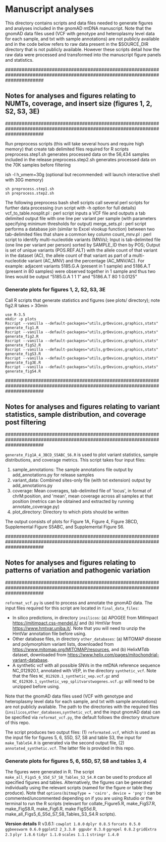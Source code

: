 # Manuscript analyses
This directory contains scripts and data files needed to generate figures and analyses included in the gnomAD mtDNA manuscript. Note that the gnomAD data files used (VCF with genotype and heteroplasmy level data for each sample, and txt with sample annotations) are not publicly available and in the code below refers to raw data present in the $SOURCE_DIR directory that is not publicly available. However these scripts detail how the raw data were processed and transformed into the manuscript figure panels and statistics. 

##############################################################################################################################
## Notes for analyses and figures relating to NUMTs, coverage, and insert size (figures 1, 2, S2, S3, 3E)
##############################################################################################################################

Run preprocess scripts (this will take several hours and require high memory) that create tab delimited files required for R scripts
preprocess.step1.sh generates processed data on the 56,434 samples included in the release 
preprocess.step2.sh generates processed data on the 70K samples before filtering

ish -l h_vmem=30g (optional but recommended: will launch interactive shell with 30G memory)
```
sh preprocess.step1.sh
sh preprocess.step2.sh
```

The following preprocess bash shell scripts call several perl scripts for further data processing (run script with -h option for full details)
 vcf_to_table.nosplit.pl : perl script inputs a VCF file and outputs a tab delimited output file with one line per variant per sample (with parameters specifying minimum thresholds for output)
 merge_sets.pl : perl script performs a database join (similar to Excel vlookup function) between two tab-delimited files that share a common key column
 count_mnv.pl : perl script to identify multi-nucleotide variants (MNVs); Input is tab-delimited file (one line per variant per person) sorted by SAMPLE_ID then by POS; Output is set of unique variants (POS.REF.ALT) with the allele count of that variant in the dataset (AC), the allele count of that variant as part of a multi-nucleotide variant (AC_MNV) and the percentage (AC_MNV/AC). For example: adjacent variants 5185.G.A (present in 1 sample) and 5186.A.T (present in 80 samples) were observed together in 1 sample and thus two lines would be output “5185.G.A 1 1 1” and “5186.A.T 80 1 0.0125”

### Generate plots for figures 1, 2, S2, S3, 3E
Call R scripts that generate statistics and figures (see plots/ directory); 
note fig2.R takes > 30min

```
use R-3.5
mkdir -p plots
Rscript --vanilla --default-packages="utils,grDevices,graphics,stats" generate_fig1.R
Rscript --vanilla --default-packages="utils,grDevices,graphics,stats" generate_fig2.R
Rscript --vanilla --default-packages="utils,grDevices,graphics,stats" generate_figS2.R
Rscript --vanilla --default-packages="utils,grDevices,graphics,stats" generate_figS3.R
Rscript --vanilla --default-packages="utils,grDevices,graphics,stats" generate_fig3E.R
Rscript --vanilla --default-packages="utils,grDevices,graphics,stats" generate_figS4.R
```


##############################################################################################################################
## Notes for analyses and figures relating to variant statistics, sample distribution, and coverage post filtering
##############################################################################################################################

`generate_Fig1A_4_3BCD_S5ABC_S6.R` is used to plot variant statistics, sample distributions, and coverage metrics. This script takes four input files:
1. sample_annotations: The sample annotations file output by add_annotations.py for release samples
2. variant_data: Combined sites-only file (with txt extension) output by add_annotations.py
3. coverage: Mean coverages, tab-delimited file of 'locus', in format of chrM:position, and 'mean', mean coverage across all samples at that position (metrics can be obtained and extracted by running annotate_coverage.py)
4. plot_directory: Directory to which plots should be written

The output consists of plots for Figure 1A, Figure 4, Figure 3BCD, Supplemental Figure S5ABC, and Supplemental Figure S6.


##############################################################################################################################
## Notes for analyses and figures relating to patterns of variation and pathogenic variation
##############################################################################################################################


`reformat_vcf.py` is used to process and annotate the gnomAD data. The input files required for this script are located in `final_data_files`:
- In silico predictions, in directory `insilicos`: (a) APOGEE from MitImpact https://mitimpact.css-mendel.it/ and (b) HmtVar from https://www.hmtvar.uniba.it/. Note that you will need to unzip the HmtVar annotation file before using.
- Other database files, in directory `other_databases`: (a) MITOMAP disease and polymorphism variant lists, downloaded from https://www.mitomap.org/MITOMAP/resources, and (b) HelixMTdb dataset, downloaded from https://www.helix.com/pages/mitochondrial-variant-database.
- A synthetic vcf with all possible SNVs in the mtDNA reference sequence NC_012920.1, annotated with VEP, in the directory `synthetic_vcf`. Note that the files `NC_012920.1_synthetic_vep.vcf.gz` and `NC_012920.1_synthetic_vep_splitvarstwogenes.vcf.gz` will need to be unzipped before using.

Note that the gnomAD data files used (VCF with genotype and heteroplasmy level data for each sample, and txt with sample annotations) are not publicly available. The path to the directories with the required files (`insilicos`,`other_databases`,`synthetic_vcf`, and the input gnomAD data) can be specified via `reformat_vcf.py`, the default follows the directory structure of this repo. 

The script produces two output files: (1) `reformated.vcf`, which is used as the input file for figures 5, 6, S5D, S7, S8 and table S3, the input for `make_TableS4.R` is generated via the second output file, (2) `annotated_synthetic.vcf`. The latter file is provided in this repo.

### Generate plots for figures 5, 6, S5D, S7, S8 and tables 3, 4
The figures were generated in R. The script `make_all_Figs5_6_S5d_S7_S8_Tables_S3_S4.R` can be used to produce all specified figures and tables. Alternatively, the figures can be generated individually using the relevant scripts (named for the figure or table they produce). Note that `options(bitmapType = 'cairo', device = 'png')` can be commented/uncommented depending on if you are using Rstudio or the terminal to run the R scripts (relevant for collate_Figure5.R, make_FigS7.R, make_FigS8.R, make_Fig6.R, make FigS5d.R, make_all_Figs5_6_S5d_S7_S8_Tables_S3_S4.R scripts). 

**Version details**
R v3.6.1: `cowplot 1.0.0` `dplyr 0.8.5` `forcats 0.5.0` `ggbeeswarm 0.6.0` `ggplot2 2_3.3.0 ` `ggpubr 0.3.0` `ggrepel 0.8.2` `gridExtra 2.3` `plyr 1.8.6` `tidyr 1.1.0` `scales 1.1.1` `stringr 1.4.0`




